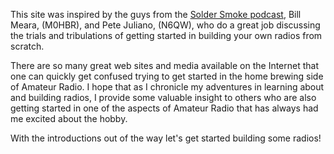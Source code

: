 This site was inspired by the guys from the [Solder Smoke podcast](http://www.soldersmoke.com), Bill Meara, (M0HBR), and Pete Juliano, 
(N6QW), who do a great job discussing the trials and tribulations of getting started in building your own radios from 
scratch.

There are so many great web sites and media available on the Internet that one can quickly get confused trying to get 
started in the home brewing side of Amateur Radio. I hope that as I chronicle my adventures in learning about and 
building radios, I provide some valuable insight to others who are also getting started in one of the aspects of Amateur 
Radio that has always had me excited about the hobby.

With the introductions out of the way let's get started building some radios!


